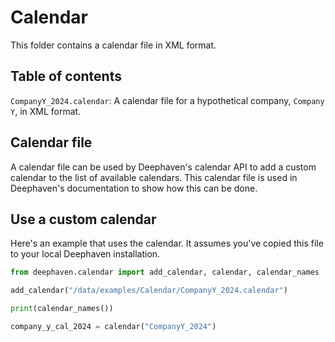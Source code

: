 # Calendar

This folder contains a calendar file in XML format.

## Table of contents

`CompanyY_2024.calendar`: A calendar file for a hypothetical company, `Company Y`, in XML format.

## Calendar file

A calendar file can be used by Deephaven's calendar API to add a custom calendar to the list of available calendars. This calendar file is used in Deephaven's documentation to show how this can be done.

## Use a custom calendar

Here's an example that uses the calendar. It assumes you've copied this file to your local Deephaven installation.

```python
from deephaven.calendar import add_calendar, calendar, calendar_names

add_calendar("/data/examples/Calendar/CompanyY_2024.calendar")

print(calendar_names())

company_y_cal_2024 = calendar("CompanyY_2024")
```
